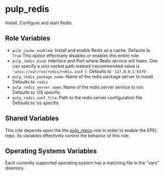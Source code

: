 pulp_redis
==========

Install, Configure and start Redis.

Role Variables
--------------

* `pulp_cache_enabled`: Install and enable Redis as a cache. Defaults to `True`
  This option effectively disables or enables this entire role.
* `pulp_redis_bind`: Interface and Port where Redis service will listen. One can specify a unix
   socket path instead (recommended value is `'unix://var/run/redis/redis.sock'`). Defaults to `'127.0.0.1:6379'`.
* `pulp_redis_package_name`: Name of the redis package server to install. Defaults to: `redis`
* `pulp_redis_server_name`: Name of the redis server service to run. Defaults to: OS specific
* `pulp_redis_conf_file`: Path to the redis server configuration file. Defaults to: os specific

Shared Variables
----------------

This role depends upon the the [pulp_repos](../helper_roles/pulp_repos) role in order to enable the EPEL repo.
Its variables effectively control the behavior of this role.

Operating Systems Variables
---------------------------

Each currently supported operating system has a matching file in the "vars"
directory.

